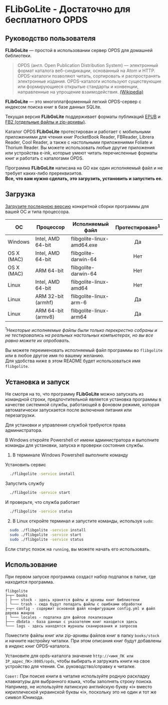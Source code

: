 FLibGoLite - Достаточно для бесплатного OPDS 
===

## Руководство пользователя

__FLibGoLite__ — простой в использовании сервер OPDS для домашней библиотеки. 

>OPDS (англ. Open Publication Distribution System) — электронный формат каталога веб-синдикации, основанный на Atom и HTTP. OPDS-каталоги позволяют читать, сортировать и распространять электронные издания. OPDS-каталоги используют существующие или формирующиеся открытые стандарты и конвенции, направленные на упрощение взаимодействия. [(Wikipedia)](https://ru.wikipedia.org/wiki/OPDS)

__FLibGoLite__ — это многоплатформенный легкий OPDS-сервер с индексом поиска книг в базе данных SQLite.

Текущая версия __FLibGoLite__ поддерживает форматы публикаций [EPUB](https://en.wikipedia.org/wiki/EPUB) и [FB2 (отдельные файлы и zip-архивы)](./pkg/fb2/LICENSE).

Каталог OPDS __FLibGoLite__ протестирован и работает с мобильными приложениями для чтения книг PocketBook Reader, FBReader, Librera Reader, Cool Reader, а также с настольными приложениями Foliate и Thorium Reader. Вы можете использовать любые другие приложения или устройства e-ink, которые умеют читать перечисленные форматы книг и работать с каталогами OPDS.

Программа __FLibGoLite__ написана на GO как один исполняемый файл и не требует каких-либо пререквизитов.  
__Все, что вам нужно сделать, это загрузить, установить и запустить еe.__

##  Загрузка
[Загрузите последнюю версию](https://github.com/vinser/flibgolite/releases/tag/v2.0.0) конкретной сборки программы для вашей ОС и типа процессора.  

|ОС        |Процессор             |Исполняемый файл            |Протестировано<sup>1</sup> |  
|----------|----------------------|----------------------------|:------------:|  
|Windows   | Intel, AMD 64-bit    | flibgolite-linux-amd64.exe |Да            |  
|OS X (MAC)| Intel, AMD 64-bit    | flibgolite-darwin-64       |Нет           |  
|OS X (MAC)| ARM 64-bit           | flibgolite-darwin-64       |Нет           |  
|Linux     | Intel, AMD 64-bit    | flibgolite-linux-amd64     |Нет           |  
|Linux     | ARM 32-bit (armhf)   | flibgolite-linux-arm-6     |Да            |  
|Linux     | ARM 64-bit (armv8)   | flibgolite-linux-arm64     |Да            |  

<sup>1</sup>_Некоторые исполняемые файлы были только перекрестно собраны и не тестировались на реальных настольных компьютерах, но вы все равно можете их опробовать._  

Вы можете переименовать исполняемый файл программы во `flibgolite` или в любое другое имя по вашему желанию.  
Для удобства ниже в этом README будет использоваться имя `flibgolite`.

## Установка и запуск
Не смотря на то, что программу __FLibGoLite__ можно запускать из командной строки, предпочтительной является установка программы в качестве системной службы, работающей в фоновом режиме, которая автоматически запускается после включения питания или перезагрузки.

Для установки и управления службой требуются права администратора.

В Windows откройте Powershell от имени администратора и выполните команды для установки, запуска и проверки состояния службы.

1. В терминале Windows Powershell выполните команду

Установить сервис
```sh
  ./flibgolite -service install
```
Запустить службу
```sh
  ./flibgolite -service start
```
И проверьте, что служба работает
```sh
  ./flibgolite -service status
```

2. В Linux откройте терминал и запустите команды, используя `sudo`:

```bash
  sudo ./flibgolite -service install
  sudo ./flibgolite -service start
  sudo ./flibgolite -service status
```

Если статус похож на `running`, вы можете начать его использовать.

## Использование
При первом запуске программа создаст набор подпапок в папке, где находится программа.

```
flibgolite
├─┬─ books  
| ├─── stock - здесь хранятся файлы и архивы книг библиотеки
| └─── trash - сюда будут попадать файлы с ошибками обработки
├─┬─ config - содержит основной файл конфигурации config.yml и файл дерева жанров
| └─── locales - подпапка для файлов локализации 
├─── dbdata - база данных с указателем книг находится здесь
└─── logs - здесь находятся журналы сканирования и запросов
```
Поместите файлы книг или zip-архивы файлов книг в папку `books/stock` и начните настройку читалки. При этом описания книг будут добавлены в индекс книг OPDS-каталога.

Установите для opds-каталога значение `http://<имя_ПК или IP_адрес_ПК>:8085/opds`, чтобы выбирать и загружать книги на свое устройство для чтения. См. руководство/справку к читалке.

`Совет:` При поиске книги в читалке используйте родную раскладку клавиатуры для выбранного языка, чтобы заполнять строку поиска. Например, не используйте латинскую английскую букву «i» вместо кириллической украинской буквы «i», поскольку это не один и тот же символ Юникода.


